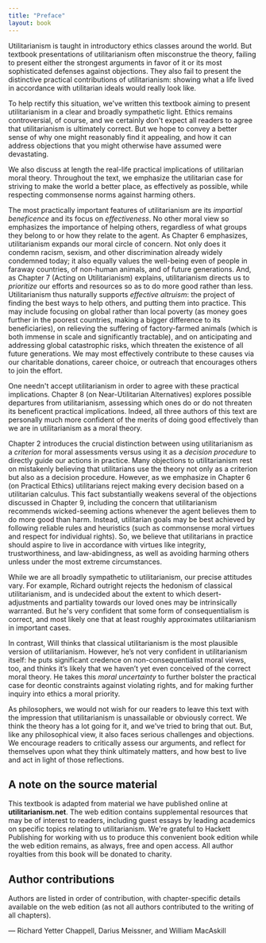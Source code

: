 ```yaml
---
title: "Preface"
layout: book
---
```


Utilitarianism is taught in introductory ethics classes around the world. But textbook presentations of utilitarianism often misconstrue the theory, failing to present either the strongest arguments in favor of it or its most sophisticated defenses against objections. They also fail to present the distinctive practical contributions of utilitarianism: showing what a life lived in accordance with utilitarian ideals would really look like.

To help rectify this situation, we've written this textbook aiming to present utilitarianism in a clear and broadly sympathetic light. Ethics remains controversial, of course, and we certainly don't expect all readers to agree that utilitarianism is ultimately correct. But we hope to convey a better sense of why one might reasonably find it appealing, and how it can address objections that you might otherwise have assumed were devastating.

We also discuss at length the real-life practical implications of utilitarian moral theory. Throughout the text, we emphasize the utilitarian case for striving to make the world a better place, as effectively as possible, while respecting commonsense norms against harming others.

The most practically important features of utilitarianism are its _impartial beneficence_ and its focus on _effectiveness_. No other moral view so emphasizes the importance of helping others, regardless of what groups they belong to or how they relate to the agent. As Chapter 6 emphasizes, utilitarianism expands our moral circle of concern. Not only does it condemn racism, sexism, and other discrimination already widely condemned today; it also equally values the well-being even of people in faraway countries, of non-human animals, and of future generations. And, as Chapter 7 (Acting on Utilitarianism) explains, utilitarianism directs us to _prioritize_ our efforts and resources so as to do more good rather than less. Utilitarianism thus naturally supports _effective altruism_: the project of finding the best ways to help others, and putting them into practice. This may include focusing on global rather than local poverty (as money goes further in the poorest countries, making a bigger difference to its beneficiaries), on relieving the suffering of factory-farmed animals (which is both immense in scale and significantly tractable), and on anticipating and addressing global catastrophic risks, which threaten the existence of all future generations. We may most effectively contribute to these causes via our charitable donations, career choice, or outreach that encourages others to join the effort.

One needn't accept utilitarianism in order to agree with these practical implications. Chapter 8 (on Near-Utilitarian Alternatives) explores possible departures from utilitarianism, assessing which ones do or do not threaten its beneficent practical implications. Indeed, all three authors of this text are personally much more confident of the merits of doing good effectively than we are in utilitarianism as a moral theory.

Chapter 2 introduces the crucial distinction between using utilitarianism as a _criterion_ for moral assessments versus using it as a _decision procedure_ to directly guide our actions in practice. Many objections to utilitarianism rest on mistakenly believing that utilitarians use the theory not only as a criterion but also as a decision procedure. However, as we emphasize in Chapter 6 (on Practical Ethics) utilitarians reject making every decision based on a utilitarian calculus. This fact substantially weakens several of the objections discussed in Chapter 9, including the concern that utilitarianism recommends wicked-seeming actions whenever the agent believes them to do more good than harm. Instead, utilitarian goals may be best achieved by following reliable rules and heuristics (such as commonsense moral virtues and respect for individual rights). So, we believe that utilitarians in practice should aspire to live in accordance with virtues like integrity, trustworthiness, and law-abidingness, as well as avoiding harming others unless under the most extreme circumstances.

While we are all broadly sympathetic to utilitarianism, our precise attitudes vary. For example, Richard outright rejects the hedonism of classical utilitarianism, and is undecided about the extent to which desert-adjustments and partiality towards our loved ones may be intrinsically warranted. But he's very confident that some form of consequentialism is correct, and most likely one that at least roughly approximates utilitarianism in important cases.

In contrast, Will thinks that classical utilitarianism is the most plausible version of utilitarianism. However, he’s not very confident in utilitarianism itself: he puts significant credence on non-consequentialist moral views, too, and thinks it’s likely that we haven’t yet even conceived of the correct moral theory. He takes this _moral uncertainty_ to further bolster the practical case for deontic constraints against violating rights, and for making further inquiry into ethics a moral priority.

As philosophers, we would not wish for our readers to leave this text with the impression that utilitarianism is unassailable or obviously correct. We think the theory has a lot going for it, and we've tried to bring that out. But, like any philosophical view, it also faces serious challenges and objections. We encourage readers to critically assess our arguments, and reflect for themselves upon what they think ultimately matters, and how best to live and act in light of those reflections.

## A note on the source material

This textbook is adapted from material we have published online at **utilitarianism.net**. The web edition contains supplemental resources that may be of interest to readers, including guest essays by leading academics on specific topics relating to utilitarianism. We're grateful to Hackett Publishing for working with us to produce this convenient book edition while the web edition remains, as always, free and open access. All author royalties from this book will be donated to charity.

## Author contributions

Authors are listed in order of contribution, with chapter-specific details available on the web edition (as not all authors contributed to the writing of all chapters).

— Richard Yetter Chappell, Darius Meissner, and William MacAskill
